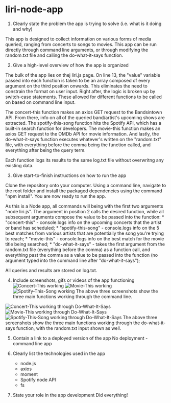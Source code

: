 # liri-node-app

1. Clearly state the problem the app is trying to solve (i.e. what is it doing and why)

This app is designed to collect information on various forms of media queried, ranging from concerts to songs to movies. This app can be run directly through command line arguments, or through modifying the random.txt file and calling the do-what-it-says function.

2. Give a high-level overview of how the app is organized

The bulk of the app lies on thej liri.js page. On line 13, the "value" variable passed into each function is taken to be an array composed of every argument on the third position onwards. This eliminates the need to constrain the format on user input. Right after, the logic is broken up by switch-case statements. These allowed for different functions to be called on based on command line input. 

The concert-this function makes an axios GET request to the Bandsintown API. From there, info on all of the queried band/artist's upcoming shows are extracted. The spotify-this-song function hits the Spotify API, which has a built-in search function for developers. The movie-this function makes an axios GET request to the OMDb API for movie information. And lastly, the do-what-it-says function executes whatever's written on the "random.txt" file, with everything before the comma being the function called, and everything after being the query term.

   Each function logs its results to the same log.txt file without overwritng any existing data.

3. Give start-to-finish instructions on how to run the app
   
Clone the repository onto your computer. Using a command line, navigate to the root folder and install the packaged dependencies using the command "npm install". You are now ready to run the app.

As this is a Node app, all commands will being with the first two arguments "node liri.js". The argument in position 2 calls the desired function, while all subsequent arguments compose the value to be passed into the function:
     * "concert-this" - console.logs info on the upcoming concerts that the artist or band has scheduled;
     * "spotify-this-song" - console.logs info on the 5 best matches from various artists that are potentially the song you're trying to reach;
     * "movie-this" - console.logs info on the best match for the movie title being searched;
     * "do-what-it-says" - takes the first argument from the random.txt file (everything before the comma) as a function call, and everything past the comma as a value to be passed into the function (no argument typed into the command line after "do-what-it-says");

All queries and results are stored on log.txt.

4. Include screenshots, gifs or videos of the app functioning
![Concert-This working](https://github.com/jkabigting93/liri-node-app/tree/master/images/concert-this.png)
![Movie-This working](https://github.com/jkabigting93/liri-node-app/tree/master/images/movie-this.png)
![Spotify-This-Song working](https://github.com/jkabigting93/liri-node-app/tree/master/images/spotify-this-song.png)
The above three screenshots show the three main functions working through the command line.

![Concert-This working through Do-What-It-Says](https://github.com/jkabigting93/liri-node-app/tree/master/images/do-what-it-says-concert.png)
![Movie-This working through Do-What-It-Says](https://github.com/jkabigting93/liri-node-app/tree/master/images/do-what-it-says-movie.png)
![Spotify-This-Song working through Do-What-It-Says](https://github.com/jkabigting93/liri-node-app/tree/master/images/do-what-it-says-spotify.png)
The above three screenshots show the three main functions working through the do-what-it-says function, with the random.txt input shown as well.

5. Contain a link to a deployed version of the app
No deployment - command line app

6. Clearly list the technologies used in the app
     * node.js
     * axios
     * moment
     * Spotify node API
     * fs

7. State your role in the app development
Did everything!